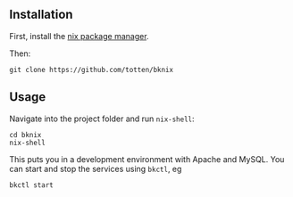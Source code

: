 ## Installation

First, install the [nix package manager](https://nixos.org/nix/).

Then:

```
git clone https://github.com/totten/bknix
```

## Usage

Navigate into the project folder and run `nix-shell`:

```
cd bknix
nix-shell
```

This puts you in a development environment with Apache and MySQL. You can
start and stop the services using `bkctl`, eg

```
bkctl start
```
